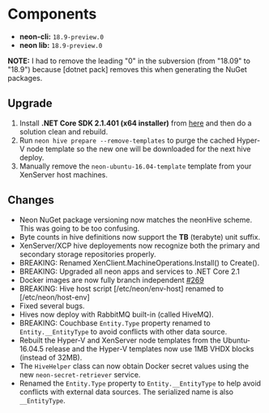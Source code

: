 # Components

* **neon-cli:** `18.9-preview.0`
* **neon lib:** `18.9-preview.0`

**NOTE:** I had to remove the leading "0" in the subversion (from "18.09" to "18.9") because [dotnet pack] removes this when generating the NuGet packages.

## Upgrade

1. Install **.NET Core SDK 2.1.401 (x64 installer)** from [here](https://www.microsoft.com/net/download/dotnet-core/2.1) and then do a solution clean and rebuild.
2. Run `neon hive prepare --remove-templates` to purge the cached Hyper-V node template so the new one will be downloaded for the next hive deploy.
3. Manually remove the `neon-ubuntu-16.04-template` template from your XenServer host machines.

## Changes

* Neon NuGet package versioning now matches the neonHive scheme.  This was going to be too confusing.
* Byte counts in hive definitions now support the **TB** (terabyte) unit suffix.
* XenServer/XCP hive deployements now recognize both the primary and secondary storage repositories properly.
* BREAKING: Renamed XenClient.MachineOperations.Install() to Create().
* BREAKING: Upgraded all neon apps and services to .NET Core 2.1
* Docker images are now fully branch independent [#269](https://github.com/jefflill/NeonForge/issues/269)
* BREAKING: Hive host script [/etc/neon/env-host] renamed to [/etc/neon/host-env]
* Fixed several bugs.
* Hives now deploy with RabbitMQ built-in (called HiveMQ).
* BREAKING: Couchbase `Entity.Type` property renamed to `Entity.__EntityType` to avoid conflicts with other data source.
* Rebuilt the Hyper-V and XenServer node templates from the Ubuntu-16.04.5 release and the Hyper-V templates now use 1MB VHDX blocks (instead of 32MB).
* The `HiveHelper` class can now obtain Docker secret values using the new `neon-secret-retriever` service.
* Renamed the `Entity.Type` property to `Entity.__EntityType` to help avoid conflicts with external data sources.  The serialized name is also `__EntityType`.

